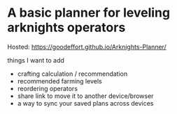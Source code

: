 # A basic planner for leveling arknights operators

Hosted:
https://goodeffort.github.io/Arknights-Planner/

things I want to add

 - crafting calculation / recommendation
 - recommended farming levels
 - reordering operators
 - share link to move it to another device/browser
 - a way to sync your saved plans across devices